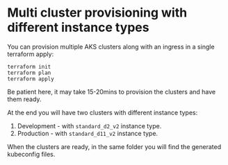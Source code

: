 # Multi cluster provisioning with different instance types

You can provision multiple AKS clusters along with an ingress in a single terraform apply:

```
terraform init
terraform plan
terraform apply
```

Be patient here, it may take 15-20mins to provision the clusters and have them ready.

At the end you will have two clusters with different instance types:

1. Development - with `standard_d2_v2` instance type.
2. Production - with `standard_d11_v2` instance type.

When the clusters are ready, in the same folder you will find the generated kubeconfig files.